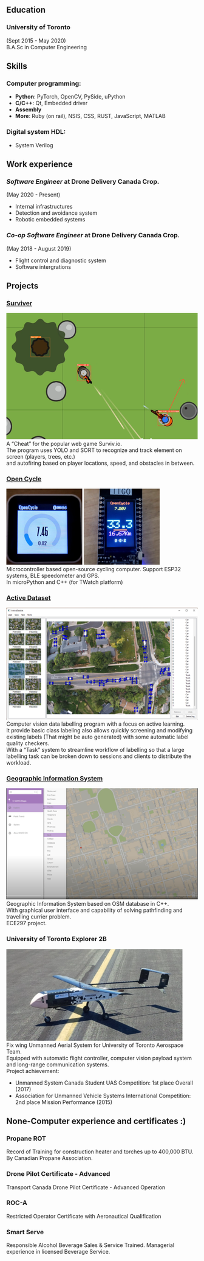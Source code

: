 ## Education
### University of Toronto
(Sept 2015 - May 2020) \
B.A.Sc in Computer Engineering

## Skills
### Computer programming:
- **Python**: PyTorch, OpenCV, PySide, uPython
- **C/C++**: Qt, Embedded driver
- **Assembly**
- **More**: Ruby (on rail), NSIS, CSS, RUST, JavaScript, MATLAB

### Digital system HDL:
- System Verilog

## Work experience
### *Software Engineer* at Drone Delivery Canada Crop.
(May 2020 - Present)
- Internal infrastructures
- Detection and avoidance system
- Robotic embedded systems

### *Co-op Software Engineer* at Drone Delivery Canada Crop.
(May 2018 - August 2019)
- Flight control and diagnostic system
- Software intergrations

## Projects
### [Surviver](https://github.com/KevinUTAT/surviver_dot_IO)
![](res/Sur.png)\
A “Cheat” for the popular web game Surviv.io. \
The program uses YOLO and SORT to recognize and track element on screen (players, trees, etc.) \
and autofiring based on player locations, speed, and obstacles in between.

### [Open Cycle](https://github.com/KevinUTAT/OpenCycle)
![](res/OCadr.png) ![](res/OCmpy.png)\
Microcontroller based open-source cycling computer. Support ESP32 systems,
BLE speedometer and GPS. \
In microPython and C++ (for TWatch platform)

### [Active Dataset](https://github.com/KevinUTAT/active_data_set)
![](res/ADS.png)\
Computer vision data labelling program with a focus on active learning. \
It provide basic class labeling also allows quickly screening and modifying existing labels (That might be auto generated) with some automatic label quality checkers.\
With a “Task” system to streamline workflow of labelling so that a large labelling task can be broken down to sessions and clients to distribute the workload.

### [Geographic Information System](https://www.youtube.com/watch?v=L7z_F1HgqtQ&ab_channel=KevinXu)
![](res/297.png)
Geographic Information System based on OSM database in C++. \
With graphical user interface and capability of solving pathfinding and travelling currier problem. \
ECE297 project.

### University of Toronto Explorer 2B
![](res/utx.png) \
Fix wing Unmanned Aerial System for University of Toronto Aerospace Team. \
Equipped with automatic flight controller, computer vision payload system and long-range communication systems. \
Project achievement:
- Unmanned System Canada Student UAS Competition: 1st place Overall (2017)
- Association for Unmanned Vehicle Systems International Competition: 2nd place Mission Performance (2015)

## None-Computer experience and certificates :)
### Propane ROT
Record of Training for construction heater and torches up to 400,000 BTU. By Canadian Propane Association.
### Drone Pilot Certificate - Advanced
Transport Canada Drone Pilot Certificate - Advanced Operation
### ROC-A
Restricted Operator Certificate with Aeronautical Qualification
### Smart Serve
Responsible Alcohol Beverage Sales & Service Trained. Managerial experience in licensed Beverage Service.